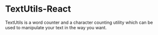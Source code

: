 # TextUtils-React
TextUtils is a word counter and a character counting utility which can be used to manipulate your text in the way you want.
